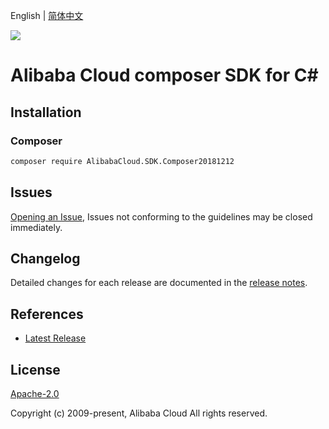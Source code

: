 English | [简体中文](README-CN.md)

![](https://aliyunsdk-pages.alicdn.com/icons/AlibabaCloud.svg)

# Alibaba Cloud composer SDK for C#

## Installation

### Composer

```bash
composer require AlibabaCloud.SDK.Composer20181212
```

## Issues

[Opening an Issue](https://github.com/aliyun/alibabacloud-csharp-sdk/issues/new), Issues not conforming to the guidelines may be closed immediately.

## Changelog

Detailed changes for each release are documented in the [release notes](./ChangeLog.md).

## References

* [Latest Release](https://github.com/aliyun/alibabacloud-csharp-sdk/)

## License

[Apache-2.0](http://www.apache.org/licenses/LICENSE-2.0)

Copyright (c) 2009-present, Alibaba Cloud All rights reserved.
